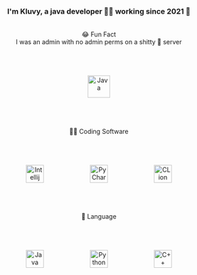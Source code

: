 ### <div align="center">I'm Kluvy, a java developer 👨‍💻 working since 2021 🚀</div>
<br/>
<div align="center">😂 Fun Fact</div>
<div align="center">I was an admin with no admin perms on a shitty 💩 server</div>
<br/>
<div align="center">
<img style="margin: 50px" src="https://dunb17ur4ymx4.cloudfront.net/webstore/logos/8cc72bdaa42b3fdc7e640aa1b305b0e03bb3c228.png" alt="Java" height="50" />
</div>
<br/>
<div align="center">👨‍💻 Coding Software</div>
<br/>
<div align="center">
<img style="margin: 50px" src="https://seeklogo.com/images/I/intellij-idea-logo-F0395EF783-seeklogo.com.png" alt="Intellij" height="40" />
<img style="margin: 50px" src="https://seeklogo.com/images/P/pycharm-logo-51B1427388-seeklogo.com.png" alt="PyCharm" height="40" />
<img style="margin: 50px" src="https://seeklogo.com/images/C/clion-logo-7874C69D7F-seeklogo.com.png" alt="CLion" height="40" />
</div>
<br/>
<div align="center">📖 Language</div>
<br/>
<div align="center">
<img style="margin: 50px" src="https://seeklogo.com/images/J/java-logo-7833D1D21A-seeklogo.com.png" alt="Java" height="40" />
 <img style="margin: 50px" src="https://seeklogo.com/images/P/python-logo-A32636CAA3-seeklogo.com.png" alt="Python" height="40" />
<img style="margin: 50px" src="https://seeklogo.com/images/C/c-logo-1B1817C041-seeklogo.com.png" alt="C++" height="40" />
</div>
<br/>
